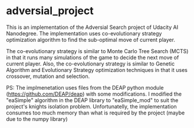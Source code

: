 # adversial_project

This is an implementation of the Adversial Search project of Udacity AI Nanodegree. The implementation uses co-evolutionary 
strategy optimization algorithm to find the sub-optimal move of current player.

The co-evolutionary strategy is similar to 
Monte Carlo Tree Search (MCTS) in that it runs many simulations of the game to decide the next move of current player. Also, 
the co-evolutionary strategy is similar to Genetic Algorithm and Evolutionary Strategy optimization techniques in that it uses 
crossover, mutation and selection.

PS: The implmenetation uses files from the DEAP python module (https://github.com/DEAP/deap) with some modifications. I modified the "eaSimple" algorithm in the DEAP library to "eaSimple_mod" to suit the project's knights isolation problem. Unfortunatelly, the implementation consumes too much memory than what is required by the project (maybe due to the numpy library)
